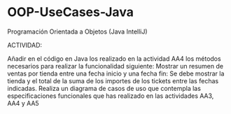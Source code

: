 # OOP-UseCases-Java
Programación Orientada a Objetos (Java IntelliJ)

ACTIVIDAD:

Añadir en el código en Java los realizado en la actividad AA4 los métodos necesarios para realizar la funcionalidad siguiente:
Mostrar un resumen de ventas por tienda entre una fecha inicio y una fecha fin: Se debe mostrar la tienda y el total de la suma de los importes de los tickets entre las fechas indicadas.
Realiza un diagrama de casos de uso que contempla las especificaciones funcionales que has realizado en las actividades AA3, AA4 y AA5
